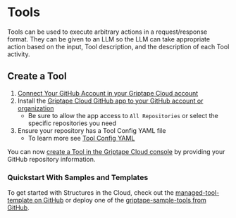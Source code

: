 # Tools

Tools can be used to execute arbitrary actions in a request/response format. They can be given to an LLM so the LLM can take appropriate action based on the input, Tool description, and the description of each Tool activity.

## Create a Tool

1. [Connect Your GitHub Account in your Griptape Cloud account](https://cloud.griptape.ai/account)
1. Install the [Griptape Cloud GitHub app to your GitHub account or organization](https://github.com/apps/griptape-cloud/installations/new/)
   - Be sure to allow the app access to `All Repositories` or select the specific repositories you need
1. Ensure your repository has a Tool Config YAML file
   - To learn more see [Tool Config YAML](tool-config.md)

You can now [create a Tool in the Griptape Cloud console](https://cloud.griptape.ai/tools/create) by providing your GitHub repository information.

### Quickstart With Samples and Templates

To get started with Structures in the Cloud, check out the [managed-tool-template on GitHub](https://github.com/griptape-ai/managed-tool-template) or deploy one of the [griptape-sample-tools from GitHub](https://github.com/griptape-ai/griptape-sample-tools/tree/main).

